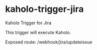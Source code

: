 # kaholo-trigger-jira
Kaholo Trigger for Jira

This trigger will execute Kaholo.

Exposed route: /webhook/jira/updateissue
